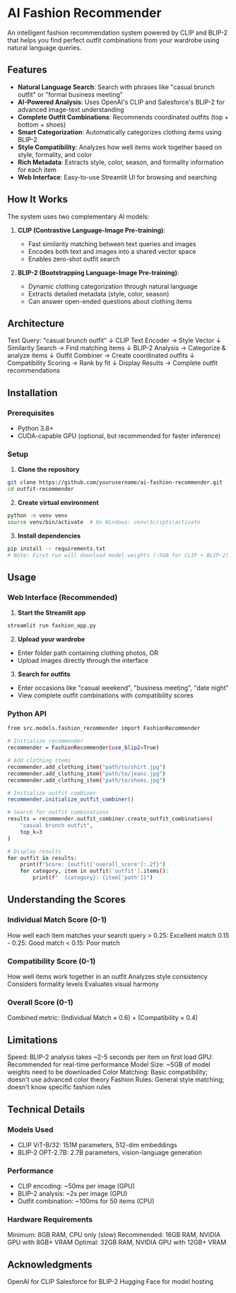 # AI Fashion Recommender

An intelligent fashion recommendation system powered by CLIP and BLIP-2 that helps you find perfect outfit combinations from your wardrobe using natural language queries.

## Features

- **Natural Language Search**: Search with phrases like "casual brunch outfit" or "formal business meeting"
- **AI-Powered Analysis**: Uses OpenAI's CLIP and Salesforce's BLIP-2 for advanced image-text understanding
- **Complete Outfit Combinations**: Recommends coordinated outfits (top + bottom + shoes)
- **Smart Categorization**: Automatically categorizes clothing items using BLIP-2
- **Style Compatibility**: Analyzes how well items work together based on style, formality, and color
- **Rich Metadata**: Extracts style, color, season, and formality information for each item
- **Web Interface**: Easy-to-use Streamlit UI for browsing and searching

## How It Works
The system uses two complementary AI models:

1. **CLIP (Contrastive Language-Image Pre-training)**:
   - Fast similarity matching between text queries and images
   - Encodes both text and images into a shared vector space
   - Enables zero-shot outfit search

2. **BLIP-2 (Bootstrapping Language-Image Pre-training)**:
   - Dynamic clothing categorization through natural language
   - Extracts detailed metadata (style, color, season)
   - Can answer open-ended questions about clothing items

## Architecture
Text Query: "casual brunch outfit"
↓
CLIP Text Encoder → Style Vector
↓
Similarity Search → Find matching items
↓
BLIP-2 Analysis → Categorize & analyze items
↓
Outfit Combiner → Create coordinated outfits
↓
Compatibility Scoring → Rank by fit
↓
Display Results → Complete outfit recommendations

## Installation
### Prerequisites
- Python 3.8+
- CUDA-capable GPU (optional, but recommended for faster inference)

### Setup
1. **Clone the repository**
```bash
git clone https://github.com/yourusername/ai-fashion-recommender.git
cd outfit-recommender
```

2. **Create virtual environment**
```bash
python -m venv venv
source venv/bin/activate  # On Windows: venv\Scripts\activate
```

3. **Install dependencies**
```bash
pip install -r requirements.txt
# Note: First run will download model weights (~5GB for CLIP + BLIP-2)
```

## Usage
### Web Interface (Recommended)

1. **Start the Streamlit app**
```bash
streamlit run fashion_app.py
```

2. **Upload your wardrobe**
- Enter folder path containing clothing photos, OR
- Upload images directly through the interface

3. **Search for outfits**
- Enter occasions like "casual weekend", "business meeting", "date night"
- View complete outfit combinations with compatibility scores

### Python API
```bash
from src.models.fashion_recommender import FashionRecommender

# Initialize recommender
recommender = FashionRecommender(use_blip2=True)

# Add clothing items
recommender.add_clothing_item("path/to/shirt.jpg")
recommender.add_clothing_item("path/to/jeans.jpg")
recommender.add_clothing_item("path/to/shoes.jpg")

# Initialize outfit combiner
recommender.initialize_outfit_combiner()

# Search for outfit combinations
results = recommender.outfit_combiner.create_outfit_combinations(
    "casual brunch outfit",
    top_k=3
)

# Display results
for outfit in results:
    print(f"Score: {outfit['overall_score']:.2f}")
    for category, item in outfit['outfit'].items():
        print(f"  {category}: {item['path']}")
```

## Understanding the Scores
### Individual Match Score (0-1)
How well each item matches your search query
    > 0.25: Excellent match
    0.15 - 0.25: Good match
    < 0.15: Poor match

### Compatibility Score (0-1)
How well items work together in an outfit
    Analyzes style consistency
    Considers formality levels
    Evaluates visual harmony

### Overall Score (0-1)
Combined metric: (Individual Match × 0.6) + (Compatibility × 0.4)

## Limitations
Speed: BLIP-2 analysis takes ~2-5 seconds per item on first load
GPU: Recommended for real-time performance
Model Size: ~5GB of model weights need to be downloaded
Color Matching: Basic compatibility; doesn't use advanced color theory
Fashion Rules: General style matching; doesn't know specific fashion rules

## Technical Details
### Models Used
- CLIP ViT-B/32: 151M parameters, 512-dim embeddings
- BLIP-2 OPT-2.7B: 2.7B parameters, vision-language generation

### Performance
- CLIP encoding: ~50ms per image (GPU)
- BLIP-2 analysis: ~2s per image (GPU)
- Outfit combination: ~100ms for 50 items (CPU)

### Hardware Requirements
Minimum: 8GB RAM, CPU only (slow)
Recommended: 16GB RAM, NVIDIA GPU with 8GB+ VRAM
Optimal: 32GB RAM, NVIDIA GPU with 12GB+ VRAM

## Acknowledgments
OpenAI for CLIP
Salesforce for BLIP-2
Hugging Face for model hosting